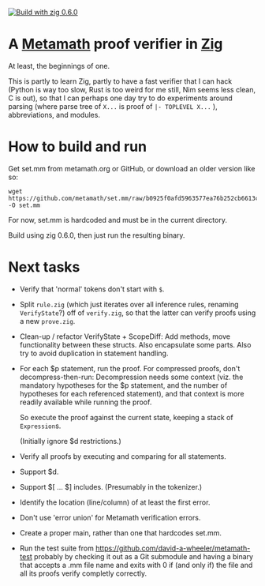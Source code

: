 [![Build with zig 0.6.0](https://github.com/marnix/zigmmverify/workflows/Build%20with%20zig%200.6.0/badge.svg?branch=zig-0.6.0)](https://github.com/marnix/zigmmverify/actions?query=branch%3Azig-0.6.0)

# A [Metamath](http://metamath.org) proof verifier in [Zig](https://ziglang.org/)

At least, the beginnings of one.

This is partly to learn Zig,
partly to have a fast verifier that I can hack
(Python is way too slow, Rust is too weird for me still, Nim seems less clean, C is out),
so that I can perhaps one day try to do experiments around
parsing (where parse tree of ` X... ` is proof of ` |- TOPLEVEL X... ` ),
abbreviations,
and modules.

# How to build and run

Get set.mm from metamath.org or GitHub, or download an older version like so:
```
wget https://github.com/metamath/set.mm/raw/b0925f0afd5963577ea76b252cb6613c885b393d/set.mm -O set.mm
```

For now, set.mm is hardcoded and must be in the current directory.

Build using zig 0.6.0, then just run the resulting binary.

# Next tasks

- Verify that 'normal' tokens don't start with `$`.

- Split `rule.zig` (which just iterates over all inference rules, renaming `VerifyState`?)
  off of `verify.zig`, so that
  the latter can verify proofs using a new `prove.zig`.

- Clean-up / refactor VerifyState + ScopeDiff:
  Add methods, move functionality between these structs.
  Also encapsulate some parts.
  Also try to avoid duplication in statement handling.

- For each $p statement, run the proof.
  For compressed proofs, don't decompress-then-run:
  Decompression needs some context
  (viz. the mandatory hypotheses for the $p statement,
  and the number of hypotheses for each referenced statement),
  and that context is more readily available while running the proof.

  So execute the proof against the current state,
  keeping a stack of `Expression`s.

  (Initially ignore $d restrictions.)

- Verify all proofs by executing and comparing for all statements.

- Support $d.

- Support $[ ... $] includes.  (Presumably in the tokenizer.)

- Identify the location (line/column) of at least the first error.

- Don't use 'error union' for Metamath verification errors.

- Create a proper main, rather than one that hardcodes set.mm.

- Run the test suite from https://github.com/david-a-wheeler/metamath-test
  probably by checking it out as a Git submodule
  and having a binary that accepts a .mm file name
  and exits with 0 if (and only if) the file and all its proofs
  verify completly correctly.
